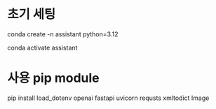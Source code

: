 # 초기 세팅
conda create -n assistant python=3.12

conda activate assistant


# 사용 pip module
pip install load_dotenv openai fastapi uvicorn requsts xmltodict Image
